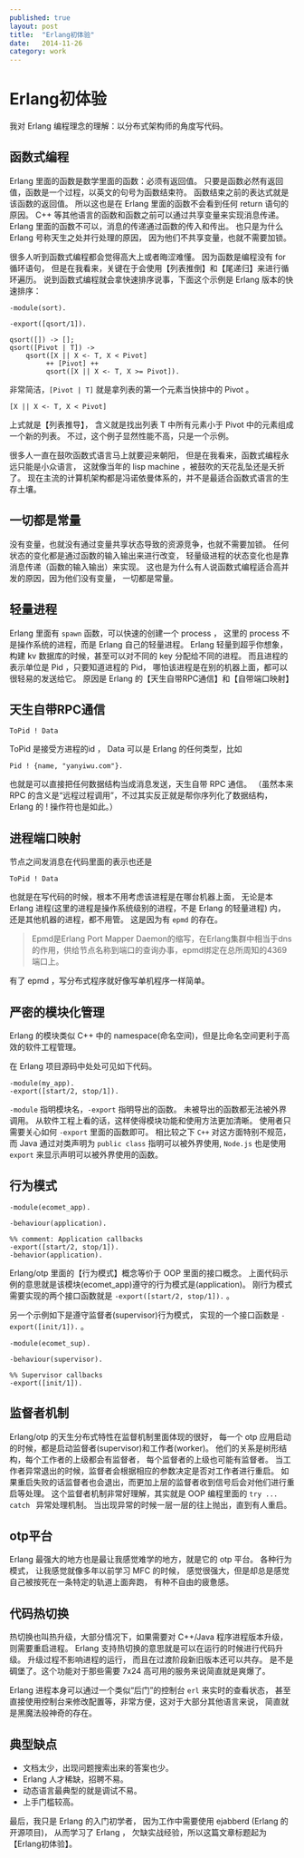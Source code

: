 ```yaml
---
published: true
layout: post
title:  "Erlang初体验"
date:   2014-11-26
category: work
---
```


# Erlang初体验

我对 Erlang 编程理念的理解：以分布式架构师的角度写代码。

## 函数式编程

Erlang 里面的函数是数学里面的函数：必须有返回值。
只要是函数必然有返回值，函数是一个过程，以英文的句号为函数结束符。
函数结束之前的表达式就是该函数的返回值。
所以这也是在 Erlang 里面的函数不会看到任何 return 语句的原因。
C++ 等其他语言的函数和函数之前可以通过共享变量来实现消息传递。
Erlang 里面的函数不可以，消息的传递通过函数的传入和传出。
也只是为什么 Erlang 号称天生之处并行处理的原因，
因为他们不共享变量，也就不需要加锁。

很多人听到函数式编程都会觉得高大上或者晦涩难懂。
因为函数是编程没有 for 循环语句，
但是在我看来，关键在于会使用【列表推倒】和【尾递归】来进行循环遍历。
说到函数式编程就会拿快速排序说事，下面这个示例是 Erlang 版本的快速排序：

```
-module(sort).
 
-export([qsort/1]).
 
qsort([]) -> [];
qsort([Pivot | T]) ->
    qsort([X || X <- T, X < Pivot]
         ++ [Pivot] ++
         qsort([X || X <- T, X >= Pivot]).
```

非常简洁，`[Pivot | T]` 就是拿列表的第一个元素当快排中的 Pivot 。

```
[X || X <- T, X < Pivot]
``` 

上式就是【列表推导】，
含义就是找出列表 T 中所有元素小于 Pivot 中的元素组成一个新的列表。
不过，这个例子显然性能不高，只是一个示例。

很多人一直在鼓吹函数式语言马上就要迎来朝阳，
但是在我看来，函数式编程永远只能是小众语言，
这就像当年的 lisp machine ，被鼓吹的天花乱坠还是夭折了。
现在主流的计算机架构都是冯诺依曼体系的，并不是最适合函数式语言的生存土壤。

## 一切都是常量

没有变量，也就没有通过变量共享状态导致的资源竞争，也就不需要加锁。
任何状态的变化都是通过函数的输入输出来进行改变，
轻量级进程的状态变化也是靠消息传递（函数的输入输出）来实现。
这也是为什么有人说函数式编程适合高并发的原因，因为他们没有变量，
一切都是常量。
    
## 轻量进程

Erlang 里面有 `spawn` 函数，可以快速的创建一个 process ，
这里的 process 不是操作系统的进程，而是 Erlang 自己的轻量进程。
Erlang 轻量到超乎你想象，
构建 kv 数据库的时候，甚至可以对不同的 key 分配给不同的进程。
而且进程的表示单位是 Pid ，只要知道进程的 Pid，
哪怕该进程是在别的机器上面，都可以很轻易的发送给它。
原因是 Erlang 的【天生自带RPC通信】和【自带端口映射】

## 天生自带RPC通信

```
ToPid ! Data
```

ToPid 是接受方进程的id ， Data 可以是 Erlang 的任何类型，比如

```
Pid ! {name, "yanyiwu.com"}.
```

也就是可以直接把任何数据结构当成消息发送，天生自带 RPC 通信。
（虽然本来 RPC 的含义是“远程过程调用”，不过其实反正就是帮你序列化了数据结构，Erlang 的 ! 操作符也是如此。）


## 进程端口映射

节点之间发消息在代码里面的表示也还是 

```
ToPid ! Data
```

也就是在写代码的时候，根本不用考虑该进程是在哪台机器上面，
无论是本 Erlang 进程(这里的进程是操作系统级别的进程，不是 Erlang 的轻量进程) 内，
还是其他机器的进程，都不用管。
这是因为有 `epmd` 的存在。

> Epmd是Erlang Port Mapper Daemon的缩写，在Erlang集群中相当于dns的作用，供给节点名称到端口的查询办事，epmd绑定在总所周知的4369端口上。

有了 epmd ，写分布式程序就好像写单机程序一样简单。

## 严密的模块化管理

Erlang 的模块类似 C++ 中的 namespace(命名空间)，但是比命名空间更利于高效的软件工程管理。

在 Erlang 项目源码中处处可见如下代码。

```
-module(my_app).
-export([start/2, stop/1]).
```

`-module` 指明模块名，`-export` 指明导出的函数。
未被导出的函数都无法被外界调用。
从软件工程上看的话，这样使得模块功能和使用方法更加清晰。
使用者只需要关心如何 `-export` 里面的函数即可。
相比较之下 `C++` 对这方面特别不规范，而 Java 通过对类声明为 `public class` 指明可以被外界使用,
`Node.js` 也是使用 `export` 来显示声明可以被外界使用的函数。

## 行为模式

```
-module(ecomet_app).

-behaviour(application).

%% comment: Application callbacks
-export([start/2, stop/1]).
-behavior(application).
```

Erlang/otp 里面的【行为模式】概念等价于 OOP 里面的接口概念。
上面代码示例的意思就是该模块(ecomet_app)遵守的行为模式是(application)。
刚行为模式需要实现的两个接口函数就是 `-export([start/2, stop/1]).` 。

另一个示例如下是遵守监督者(supervisor)行为模式，
实现的一个接口函数是 `-export([init/1]).` 。

```
-module(ecomet_sup).

-behaviour(supervisor).

%% Supervisor callbacks
-export([init/1]).
```

## 监督者机制

Erlang/otp 的天生分布式特性在监督机制里面体现的很好，
每一个 otp 应用启动的时候，都是启动监督者(supervisor)和工作者(worker)。
他们的关系是树形结构，每个工作者的上级都会有监督者，
每个监督者的上级也可能有监督者。
当工作者异常退出的时候，监督者会根据相应的参数决定是否对工作者进行重启。
如果重启失败的话监督者也会退出，而更加上层的监督者收到信号后会对他们进行重启等处理。
这个监督者机制非常好理解，其实就是 OOP 编程里面的 `try ... catch ` 异常处理机制。
当出现异常的时候一层一层的往上抛出，直到有人重启。

## otp平台

Erlang 最强大的地方也是最让我感觉难学的地方，就是它的 otp 平台。
各种行为模式，
让我感觉就像多年以前学习 MFC 的时候，
感觉很强大，但是却总是感觉自己被按死在一条特定的轨道上面奔跑，
有种不自由的疲惫感。

## 代码热切换

热切换也叫热升级，大部分情况下，如果需要对 C++/Java 程序进程版本升级，
则需要重启进程。
Erlang 支持热切换的意思就是可以在运行的时候进行代码升级。
升级过程不影响进程的运行，
而且在过渡阶段新旧版本还可以共存。
是不是碉堡了。这个功能对于那些需要 7x24 高可用的服务来说简直就是爽爆了。

Erlang 进程本身可以通过一个类似“后门”的控制台 `erl` 来实时的查看状态，
甚至直接使用控制台来修改配置等，非常方便，这对于大部分其他语言来说，
简直就是黑魔法般神奇的存在。

## 典型缺点

- 文档太少，出现问题搜索出来的答案也少。
- Erlang 人才稀缺，招聘不易。
- 动态语言最典型的就是调试不易。
- 上手门槛较高。


最后，我只是 Erlang 的入门初学者，
因为工作中需要使用 ejabberd (Erlang 的开源项目)，
从而学习了 Erlang ，
欠缺实战经验，所以这篇文章标题起为 【Erlang初体验】。

